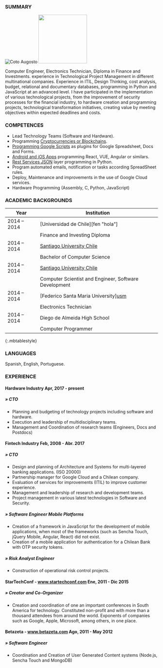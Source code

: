 ### SUMMARY


![Coto Augosto](https://pbs.twimg.com/profile_images/867001529508782081/d2EPjhxf_400x400.jpg "Coto Augosto")
<img src="https://pbs.twimg.com/profile_images/867001529508782081/d2EPjhxf_400x400.jpg" width="160" height="160" />

Computer Engineer, Electronics Technician, Diploma in Finance and Investments. experience in Technological Project Management in different multinational companies. Experience in ITIL, Design Thinking, cost analysis, budget, relational and documentary databases, programming in Python and JavaScript at an advanced level. I have participated in the implementation of various technological projects, from the improvement of security processes for the financial industry, to hardware creation and programming projects, technological transformation initiatives, creating value by meeting objectives within expected deadlines and costs.

### COMPETENCES

- Lead Technology Teams (Software and Hardware).
- Programming [Cryptocurrencies or Blockchains](http://bit.ly/cryptocurrency_programming).
- [Programming Google Scripts](http://bit.ly/google_script_programming) as plugins for Google Spreadsheet, Docs and Forms.
- [Android and iOS Apps](http://bit.ly/mob_apps_programming) programming React, VUE, Angular or similars.
- [Rest Services JSON](http://bit.ly/rest_programming) layer programming in Python.
- Program automated emails, notification or tasks according SpreadSheet rules.
- Deploy, Maintenance and improvements in the use of Google Cloud services.
- Hardware Programming (Assembly, C, Python, JavaScript)


### ACADEMIC BACKGROUNDS

| Year | Institution |
| --- | --- |
| 2014 – 2014 | [Universidad de Chile]​[fen "hola"]​ |
|  | Finance and Investing Diploma |
| 2014 – 2014 | [Santiago University Chile][usach] |
|  | Bachelor of Computer Science |
| 2014 – 2014 | [Santiago University Chile][usach] |
|  | Computer Scientist and Engineer, Software Development |
| 2014 – 2014 | [Federico Santa Maria University]​[usm] |
|  | Electronics Technician |
| 2014 – 2014 | Diego de Almeida High School |
|  | Computer Programmer |
{:.mbtablestyle}

    
### LANGUAGES

Spanish, English, Portuguese.

### EXPERIENCE

#### Hardware Industry Apr, 2017 - present 
##### » CTO

- Planning and budgeting of technology projects including software and hardware.
- Execution and leadership of multidisciplinary teams.
- Management and Coordination of research teams (Engineers, Docs and Postdocs)


#### Fintech Industry Feb, 2008 - Abr. 2017 
##### » CTO
- Design and planning of Architecture and Systems for multi-layered banking applications. (ISO 20000)
- Partnership manager for Google Cloud and a Chilean company.
- Evaluation of services for improvements (ITIL) to improve customer experience.
- Management and leadership of research and development teams.
- Project management in various latest technologies in Software and Security.

##### » Software Engineer Mobile Platforms
- Creation of a framework in JavaScript for the development of mobile applications, when most of the frameworks (such as Sencha Touch, jQuery Mobile, Angular, React) did not exist.
- Creation of a mobile application for authentication for a Chilean Bank with OTP security tokens. 
##### » Risk Analyst Engineer
- Construction of operational risk control projects.

#### StarTechConf -​ ​www.startechconf.com Ene, 2011 - Dic 2015 
##### » Creator and Co-Organizer
- Creation and coordination of one an important conferences in South America for technology. Constituted non-profit and with more than a thousand attendees from around the world. Exponents of companies such as Google, Apple, Microsoft, among others, in one place.

#### Betazeta -​ ​www.betazeta.com Ago, 2011 - May 2012 
##### » Software Engineer
- Coordination and Creation of User Generated Content systems (Node.js, Sencha Touch and MongoDB)


[usach]: http://www.usach.cl​
[usm]: http://www.utfsm.cl​
[fen]: http://www.fen.uchile.cl

